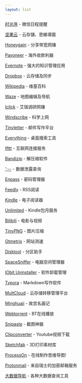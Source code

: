 ```yaml
---
layout: list
---
```


[时光序](https://web.shiguangxu.com/home/matter/schedule) - 微信日程提醒

[坚果云](https://www.jianguoyun.com/#/) - 云存儲、思維導圖

[Honeygain](https://r.honeygain.money/ZERON57A92) - 分享带宽网赚

[Payoneer](https://share.payoneer.com/nav/xYKH6Y2vRo77ysK2gtjEREjnhd0kxJ2dGXeQVZUz-u0oll2BAkohihLOxGhnyJyeaFc911NzJUMV3O19a1N5lA2) - 海外收款利器

[Evernote](https://app.yinxiang.com/referral/Registration.action?sig=da1dc01abe7818d525f29be043d40da2fb316c9cd36d66a28e81f430b51ce246&uid=13096715) - 强大的知识管理应用

[Dropbox](https://db.tt/h5ZzHAqI) - 云存储及同步

[Wikipedia](https://zh.wikipedia.org/zh-hans/Wikipedia:%E9%A6%96%E9%A1%B5) - 维基百科

[Waze](https://www.waze.com/zh) - 地图编辑及导航

[Iclick](http://www.iclick.cn/iclick/?m=index&a=signup&incode=%2BUKIwI%2F6Oz33DIaS9GwvyQ%3D%3D) - 艾瑞调研网赚

[Windscribe](https://windscribe.com/) - 科学上网

[Tinyletter](http://tinyletter.com/) - 邮件写作平台

[Everything](http://www.voidtools.com/) - 桌面搜索工具

[Ifttt](https://ifttt.com/) - 互联网连接服务

[Bandizip](https://www.bandisoft.com/bandizip/cn/) - 解压缩软件

[';--](https://haveibeenpwned.com/) - 数据泄露查询

[Enpass](https://www.enpass.io/) - 密码管理器

[Feedly](http://feedly.com/i/welcome) - RSS阅读

[Kindle](https://amzn.to/2IMMYTx) - 电子阅读器

[Unlimited](https://www.amazon.cn/gp/kindle/ku/sign-up/ref=as_li_ss_tl?ie=UTF8&*Version*=1&*entries*=0&camp=536&creative=3132&linkCode=ur2&tag=zeove-23) - Kindle包月服务

[Bilibili](http://www.bilibili.com/) - 电影与视频

[TinyPNG](https://tinypng.com/) - 图片压缩

[Gtmetrix](https://gtmetrix.com/) - 网站测速

[Disktool](http://www.disktool.cn/feature.html) - 分区助手

[SpaceSniffer](http://www.uderzo.it/main_products/space_sniffer/download.html) - 电脑空间管理器

[IObit Uninstaller](https://www.iobit.com/en/advanceduninstaller.php) - 软件卸载管理

[Typora](https://typora.io/) - Markdown写作软件

[MultCloud](https://www.multcloud.com/sign?method=up&tc=51feffd6604f761701605278c6a40374) - 云存储转移管理平台

[Minghuaji](http://minghuaji.dpm.org.cn/) - 故宫名画记

[Webtorrent](https://webtorrent.io/) - BT在线播放

[Snipaste](https://www.snipaste.com/) - 截图神器

[Clipconverter](http://www.clipconverter.cc/) - Youtube视频下载

[Sketchfab](https://sketchfab.com/britishmuseum) - 3D打印素材库

[ProcessOn](https://www.processon.com/i/5b04dd10e4b05615d256db5a) - 在线制作思维导图!

[Protonmail](https://protonmail.com/zh-Hans/) - 来自瑞士的加密邮箱服务

[大数据导航](http://hao.199it.com/) - 各种大数据查询工具
